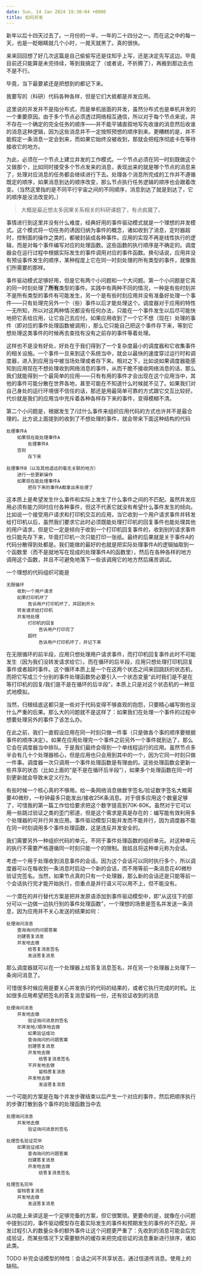 ```yaml
---
date: Sun, 14 Jan 2024 19:30:04 +0800
title: 如何并发
---
```


新年以后十四天过去了。一月份的一半，一年的二十四分之一。而在这之中的每一天，也是一眨眼睛就几个小时，一晃天就黑了。真的很快。

来来回回想了好几次这篇是自己偷偷写还是往知乎上写，还是决定先写这边。毕竟目前还只能算是未完待续，等到我搞定了（或者说，不折腾了），再搬到那边去也不是不行。

毕竟，当下最要紧还是把想到的都记下来。

我要写的（科研）代码各种各样，但是它们大抵都是并发应用。

这里说的并发并不是指分布式，而是单机层面的并发，虽然分布式也是单机并发的一个重要原因。由于多个节点必须透过网络相互通信，所以对于每个节点来说，并不存在一个确定的完全任务的顺序——并不能平铺直叙地写先收谁的消息然后收谁的消息这种逻辑，因为这些消息并不一定按照预想的顺序到来。更糟糕的是，并不能假定一条消息一定会到来，而如果它始终没被收到，那就会把程序彻底卡在等待接收它的地方。

为此，必须在一个节点上建立并发的工作模式。一个节点必须在同一时刻既做这个又做那个，比如同时接受多个节点发来的消息，表现出来的就是哪个节点的消息来了，处理对应消息的任务都会继续进行下去。处理各个消息所完成的工作并不遵循既定的顺序，如果消息到达的顺序改变，那么节点执行任务逻辑的顺序也会跟着改变。（当然这里指的是不同平行宇宙之间的不同顺序，消息到达了就是到达了，它的顺序是没法改变的。）

> 大概是最近想太多因果关系相关的科研课题了，有点疯魔了。

事情进行到这里并没有什么难度，经典好用的事件驱动模式就是一个理想的并发模式。这个模式将一切任务的诱因归纳为事件的概念，诸如收到了消息，定时器超时，控制面的操作之类的，都被封装成各种事件。应用的实现不再是线性执行的逻辑，而是对每个事件编写对应的处理函数。这些函数的执行顺序是不确定的。调度器会在运行过程中根据实际发生的事件调用对应的事件函数。换句话说，应用并没有预设事件发生的顺序，某种程度上它在同一时刻处理的所有类型的事件，就像我们所需要的那样。

事件驱动模式足够好用，但是它有两个小问题和一个大问题。第一个小问题是它真的同一时刻处理了**所有**类型的事件。实践中有两种不同的情况，一种是有些时刻并不是所有类型的事件有可能发生，另一个是有些时刻应用并没有准备好处理一个事件——只有处理完另外一个（些）事件以后才能处理这个。调度器对于应用的特性一无所知，所以对这两种情况都没有任何办法，只能在一个事件发生以后尽可能快地把它丢给应用，让它自己去应付。如果应用收到了一个它不想（现在）处理的事件（即对应的事件处理函数被调用），那么它只能自己把这个事件存下来，等到它想处理这类事件的时候再去查找有没有之前存的事件等着处理。

这样也不是没有好处，好处在于我们得到了一个复杂度最小的调度器和它收集事件的相关设施。一个事件一旦来到这个系统当中，就会以最快的速度穿过运行时和调度器，进入到应用当中被当场处理或者存下来。相对之下，比如说如果调度器能感知到应用现在不想处理收到网络消息的事件，从而干脆不接收网络消息的话，那么我们就能得到一个最简单的应用——只有有用的事件才会出现在这个应用当中，其他的事件可能分散在世界各地，甚至可能在不知道什么时候就不见了。如果我们对自己身处的运行环境很不信任的话，那还是用最简单可靠的方式跟它交互比较好。代价就是我们的应用当中充斥着各种各样存下来的事件，变得模糊不清。

第二个小问题是，根据发生了/过什么事件来组织应用代码的方式也许并不是最合理的。比方说上面提到的收到了不想处理的事件，就会带来下面这种结构的代码

```text
处理事件A
    如果现在能处理事件A
        处理事件A
    否则
        存下来

处理事件B（以及其他遥远的毫无关联的地方）
    进行一些更新操作
    如果现在能处理事件A
        把存下来的事件A都拿出来处理了
```

这本质上是希望发生什么事件和实际上发生了什么事件之间的不匹配。虽然并发应用必须有能力同时应付各种事件，但这不代表它就没有希望什么事件发生的倾向。比如说一个接受用户请求和打印机交互的应用，当它收到一个用户请求事件并转发给打印机以后，虽然我们要求它此时必须既能处理打印机的回复事件也能处理其他的用户请求，但是它一定是倾向于收到一个打印机回复事件的，收到别的请求事件也只能先存下来，毕竟打印机一次只能打印一张纸。最终的后果就是关于事件A的代码分散得到处都是。我们能做的最好的也就是把实际处理事件A的逻辑抽取到一个函数里（而不是就地写在现成的处理事件A的函数里），然后在各种各样的地方调用这个函数，并且不可避免地落下一些该调用它的地方然后痛苦调试。

一个理想的代码组织可能是

```text
无限循环
    收到一个用户请求
    如果打印机坏了
        告诉用户打印机坏了，并回到开头
    转发请求给打印机
    并发地处理
        打印机的回复
            告诉用户打印完了
        超时
            告诉用户打印机坏了，并记下来
```

在无限循环的前半段，应用只想处理用户请求事件，而打印机回复事件此时不可能发生（因为我们没转发请求给它）。而在循环的后半段，应用只想处理打印机回复事件或者超时事件。这个循环本质上是一个在这两个状态之间来回跳跃的状态机，而把它写成三个分别的事件处理函数势必要引入一个状态变量“此时我们是不是在等打印机的回复/我们是不是在循环的后半段”，本质上只是对这个状态机的一种显式地模拟。

当然，归根结底这都只是一些对于代码变得不够直观的抱怨，只要精心编写倒也没什么严重的后果。那么大的问题就不是这样了：如果我们在处理一个事件的过程中想要处理另外的事件了该怎么办。

在此之前，我们一直假设应用在同一时刻只做一件事（只是做各个事的顺序要根据事件的顺序决定）。如果在应用处理完一个事件之前另外一个事件就到达了，那么它会在调度器当中排队。于是我们最终会得到一个单线程运行的应用。虽然节点多半会有几十个处理器核心，但是应用也只会用到其中的一个，因为它同一时刻只做一件事。调度器一次只调用一个事件处理函数是有理由的。这些处理函数会更新一些共享的状态（比如上面的“是不是在循环后半段”），如果多个处理函数在同一时刻更新就会导致未定义行为。

有些时候一个核心真的不够用。给一条网络消息做数字签名/验证数字签名大概需要40微秒，一秒钟最多只能发出/接收25K条消息。对于很多应用这个数量足够了，可惜我的第一篇工作恰恰要求把这个数字提高到70K-80K。虽然对于它可以用一些跳过验证之类的歪门邪道，但是这个需求是真是存在的：编写能有效利用多个处理器的可并行并发应用。事件驱动模型只能并发而不能并行，因为调度器不能在同一时刻调用多个事件处理函数，这是违反并发安全的。

我们需要另外一种组织代码的单元，不同于事件处理函数的组织单元。对这种单元的执行不需要严格遵循同一时刻只能一个的限制。我姑且将这种单元称为会话。

考虑一个用于处理收到消息事件的会话。因为这个会话可以同时执行多个，所以调度器可以在每收到一条消息时启动一个新的会话，而不用等前一条消息花40微秒验证完签名。当然，如果节点真的只有一个处理器，那么新的会话还是只能等前一个会话执行完才能开始执行，但重点是并行语义可以用不上，但不能没有。

一个潜在的并行替代方案是把并发原语添加到事件驱动模型中，即“从这往下的部分可以一边做一边执行别的事件处理函数”，一个理想的场景是签名并发送一条消息，因为应用并不关心发送的结果如何：

```text
处理询问消息
    查询询问的问题答案
    创建答复消息
    并发地去做
        给答复消息签名
        发送答复消息
```

那么调度器就可以在一个处理器上给答复消息签名，并在另一个处理器上处理下一条询问消息了。

可惜很多时候应用是要关心并发执行的代码的结果的，或者它执行完成的时机。比如很多应用希望把签名的答复消息留档一份，还有验证收到的消息

```text
处理询问消息
    并发地去做
        验证询问消息的签名
    不并发地/顺序地去做
        如果验证成功
        查询询问的问题答案
        创建答复消息
        并发地去做
            给答复消息签名
        不并发地去做
            留档答复消息
        并发地去做
            发送答复消息
```

一个可能的方案是在每个并发步骤结束以后产生一个对应的事件，然后把顺序执行的步骤打散到各个事件的处理函数当中去

```text
处理询问消息
    并发地去做
        验证询问消息的签名

处理签名验证完毕
    如果验证成功
        查询询问的问题答案
        创建答复消息
        并发地去做
            给答复消息签名

处理签名完毕
    留档答复消息
    并发地去做
        发送答复消息
```

从功能上来讲这是一个足够完备的方案，但它很繁琐。更要命的是，就像在小问题中提到过的，事件驱动模型存在着实际发生的事件和预期发生的事件的不匹配。并发过程引入的数量众多的额外事件让这个问题更严重了：先收到的消息可能会后完成验证，而某些情况下又需要额外的缓存来把完成验证的消息重新进行排序，诸如此类。

TODO 补完会话模型的特性：会话之间不共享状态，通过信道传消息。使用上的缺陷。
